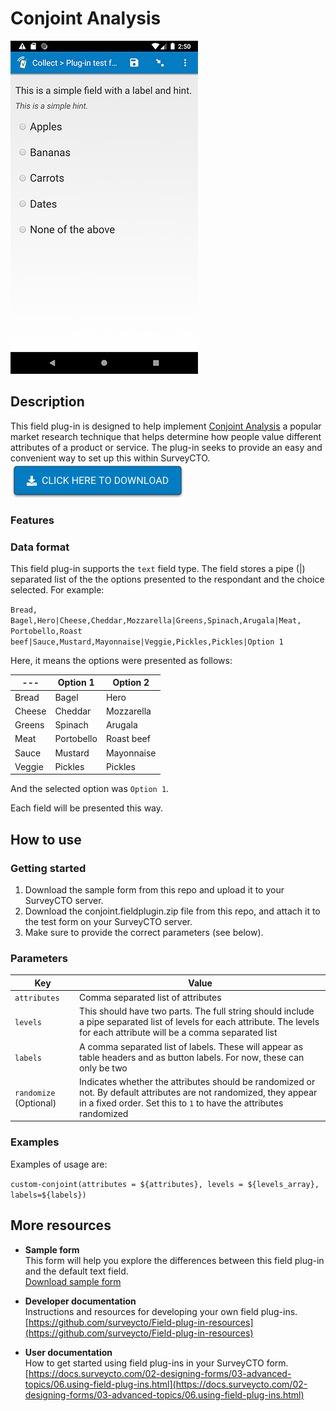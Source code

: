 # Conjoint Analysis

![Default appearance for the 'conjoint' field plug-in](extras/baseline-select_one.jpg)

## Description

This field plug-in is designed to help implement [Conjoint Analysis](https://en.wikipedia.org/wiki/Conjoint_analysis) a popular market research technique that helps determine how people value different attributes of a product or service. The plug-in seeks to provide an easy and convenient way to set up this within SurveyCTO.
[![Download now](extras/download-button.png)](https://github.com/surveycto/baseline-select_one/raw/master/baseline-select_one.fieldplugin.zip)

### Features



### Data format

This field plug-in supports the `text` field type. The field stores a pipe (|) separated list of the the options presented to the respondant and the choice selected. For example: 

`Bread, Bagel,Hero|Cheese,Cheddar,Mozzarella|Greens,Spinach,Arugala|Meat, Portobello,Roast beef|Sauce,Mustard,Mayonnaise|Veggie,Pickles,Pickles|Option 1`

Here, it means the options were presented as follows: 

| --- | Option 1 | Option 2 |
| --- | --- | --- |
| Bread | Bagel | Hero|
| Cheese | Cheddar | Mozzarella |
| Greens | Spinach | Arugala |
| Meat | Portobello | Roast beef |
| Sauce | Mustard | Mayonnaise |
| Veggie | Pickles | Pickles |

And the selected option was `Option 1`.

Each field will be presented this way.

## How to use

### Getting started

1. Download the sample form from this repo and upload it to your SurveyCTO server.
2. Download the conjoint.fieldplugin.zip file from this repo, and attach it to the test form on your SurveyCTO server.
3. Make sure to provide the correct parameters (see below).

### Parameters

| Key | Value |
| --- | --- |
| `attributes` | Comma separated list of attributes |
| `levels` | This should have two parts. The full string should include a pipe separated list of levels for each attribute. The levels for each attribute will be a comma separated list |
| `labels` | A comma separated list of labels. These will appear as table headers and as button labels. For now, these can only be two |
| `randomize` (Optional) | Indicates whether the attributes should be randomized or not. By default attributes are not randomized, they appear in a fixed order. Set this to `1` to have the attributes randomized |

### Examples

Examples of usage are: 

`custom-conjoint(attributes = ${attributes}, levels = ${levels_array}, labels=${labels})`


## More resources

* **Sample form**  
This form will help you explore the differences between this field plug-in and the default text field.  
[Download sample form](https://github.com/surveycto/baseline-select_one/raw/master/extras/test-form/test-form-package-baseline-select_one.zip)  

* **Developer documentation**  
Instructions and resources for developing your own field plug-ins.  
[https://github.com/surveycto/Field-plug-in-resources](https://github.com/surveycto/Field-plug-in-resources)

* **User documentation**  
How to get started using field plug-ins in your SurveyCTO form.  
[https://docs.surveycto.com/02-designing-forms/03-advanced-topics/06.using-field-plug-ins.html](https://docs.surveycto.com/02-designing-forms/03-advanced-topics/06.using-field-plug-ins.html)
